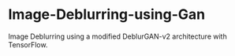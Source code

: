 # Image-Deblurring-using-Gan
Image Deblurring using a modified DeblurGAN-v2 architecture with TensorFlow.
